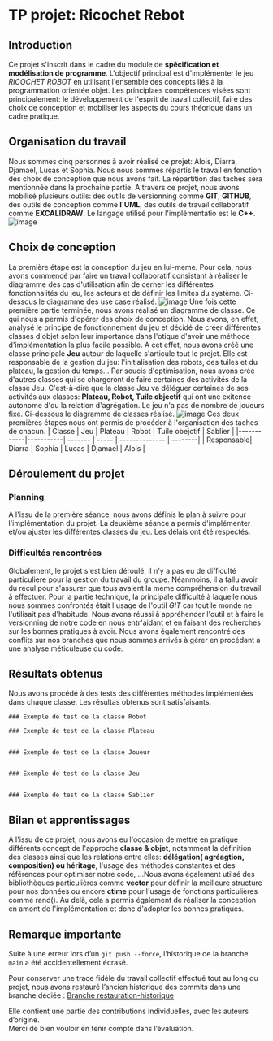 # TP projet: Ricochet Rebot
## Introduction                                      
Ce projet s'inscrit dans le cadre du module de **spécification et modélisation de programme**. L'objectif principal est d'implémenter le jeu *RICOCHET ROBOT* en utilisant l'ensemble des concepts liés à la programmation orientée objet. Les principlaes compétences visées sont principalement: le développement de l'esprit de travail collectif, faire des choix de conception et mobiliser les aspects du cours théorique dans un cadre pratique.
## Organisation du travail
Nous sommes cinq personnes à avoir réalisé ce projet: Alois, Diarra, Djamael, Lucas et Sophia. Nous nous sommes répartis le travail en fonction des choix de conception que nous avons fait. La répartition des taches sera mentionnée dans la prochaine partie.
A travers ce projet, nous avons mobilisé plusieurs outils: des outils de versionning comme **GIT**, **GITHUB**, des outils de conception comme **l'UML**, des outils de travail collaboratif comme **EXCALIDRAW**. Le langage utilisé pour l'implémentatio est le **C++**.
![image](https://github.com/user-attachments/assets/7890722a-241e-4a4a-a4a1-3aeaf8abc6cd)

## Choix de conception
La première étape est la conception du jeu en lui-meme. Pour cela, nous avons commencé par faire un travail collaboratif consistant à réaliser le diagramme des cas d'utilisation afin de cerner les différentes fonctionnalités du jeu, les acteurs et de définir les limites du système. Ci-dessous le diagramme des use case réalisé.
![image](https://github.com/user-attachments/assets/97647664-0b65-418f-91c1-23e8b72ea4f6)
Une fois cette première partie terminée, nous avons réalisé un diagramme de classe. Ce qui nous a permis d'opérer des choix de conception. Nous avons, en effet, analysé le principe de fonctionnement du jeu et décidé de créer différentes classes d'objet selon leur importance dans l'otique d'avoir une méthode d'implémentation la plus facile possible. A cet effet, nous avons créé une classe principale **Jeu** autour de laquelle s'articule tout le projet. Elle est responsable de la gestion du jeu: l'initialisation des robots, des tuiles et du plateau, la gestion du temps... Par soucis d'optimisation, nous avons créé d'autres classes qui se chargeront de faire certaines des activités de la classe Jeu. C'est-à-dire que la classe Jeu va déléguer certaines de ses activités aux classes: **Plateau, Robot, Tuile objectif** qui ont une exitence autonome d'ou la relation d'agrégation. Le jeu n'a pas de nombre de joueurs fixé. 
Ci-dessous le diagramme de classes réalisé.
![image](https://github.com/user-attachments/assets/49da5d23-56ae-4df8-9e17-ee8e433d21e1)
Ces deux premières étapes nous ont permis de procéder à l'organisation des taches de chacun.
| Classe     | Jeu       | Plateau | Robot | Tuile obejctif | Sablier |
|------------|-----------| ------- | ----- | -------------- | --------|
| Responsable| Diarra    | Sophia  | Lucas | Djamael        | Alois   |

## Déroulement du projet
 ### Planning
 A l'issu de la première séance, nous avons définis le plan à suivre pour l'implémentation du projet. La deuxième séance a permis d'implémenter et/ou ajuster les différentes classes du jeu. Les délais ont été respectés.
 
 ### Difficultés rencontrées
Globalement, le projet s'est bien déroulé, il n'y a pas eu de difficulté particuliere pour la gestion du travail du groupe. Néanmoins, il a fallu avoir du recul pour s'assurer que tous avaient la meme compréhension du travail à effectuer.
Pour la partie technique, la principale difficulté à laquelle nous nous sommes confrontés était l'usage de l'outil *GIT* car tout le monde ne l'utilisait pas d'habitude. Nous avons réussi à appréhender l'outil et à faire le versionning de notre code en nous entr'aidant et en faisant des recherches sur les bonnes pratiques à avoir. Nous avons également rencontré des conflits sur nos branches que nous sommes arrivés à gérer en procédant à une analyse méticuleuse du code.


## Résultats obtenus
Nous avons procédé à des tests des différentes méthodes implémentées dans chaque classe. Les résultas obtenus sont satisfaisants.

    ### Exemple de test de la classe Robot

    ### Exemple de test de la classe Plateau


    ### Exemple de test de la classe Joueur


    ### Exemple de test de la classe Jeu


    ### Exemple de test de la classe Sablier

    


## Bilan et apprentissages
A l'issu de ce projet, nous avons eu l'occasion de mettre en pratique différents concept de l'approche **classe & objet**, notamment la définition des classes ainsi que les relations entre elles: **délégation( agréagtion, composition) ou héritage**, l'usage des méthodes constantes et des références pour optimiser notre code, ...Nous avons également utilsé des bibliothèques particulières comme **vector** pour définir la meilleure structure pour nos données ou encore **ctime** pour l'usage de fonctions particulières comme rand(). 
Au delà, cela a permis également de réaliser la conception en amont de l'implémentation et donc d'adopter les bonnes pratiques.


## Remarque importante
Suite à une erreur lors d’un `git push --force`, l’historique de la branche `main` a été accidentellement écrasé. 

Pour conserver une trace fidèle du travail collectif effectué tout au long du projet, nous avons restauré l’ancien historique des commits dans une branche dédiée :
[Branche restauration-historique](https://github.com/ECN-SEC-SMP/tp11-Diarra-Sophia-Lucas-Djamael-Alois/tree/restauration-historique)

Elle contient une partie des contributions individuelles, avec les auteurs d’origine.  
Merci de bien vouloir en tenir compte dans l’évaluation.


